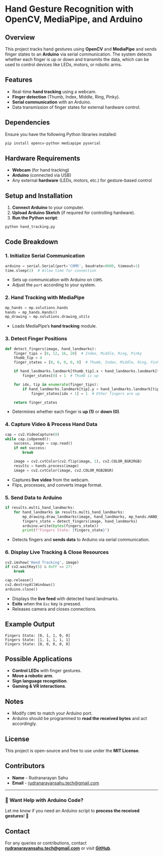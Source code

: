 # Hand Gesture Recognition with OpenCV, MediaPipe, and Arduino

## Overview
This project tracks hand gestures using **OpenCV** and **MediaPipe** and sends finger states to an **Arduino** via serial communication. The system detects whether each finger is up or down and transmits the data, which can be used to control devices like LEDs, motors, or robotic arms.

## Features
- Real-time **hand tracking** using a webcam.
- **Finger detection** (Thumb, Index, Middle, Ring, Pinky).
- **Serial communication** with an Arduino.
- Data transmission of finger states for external hardware control.

## Dependencies
Ensure you have the following Python libraries installed:

```bash
pip install opencv-python mediapipe pyserial
```

## Hardware Requirements
- **Webcam** (for hand tracking)
- **Arduino** (connected via USB)
- Any external **hardware** (LEDs, motors, etc.) for gesture-based control

## Setup and Installation
1. **Connect Arduino** to your computer.
2. **Upload Arduino Sketch** (if required for controlling hardware).
3. **Run the Python script**:

```bash
python hand_tracking.py
```

## Code Breakdown
### 1. **Initialize Serial Communication**
```python
arduino = serial.Serial(port='COM5', baudrate=9600, timeout=1)
time.sleep(2)  # Allow time for connection
```
- Sets up communication with Arduino on `COM5`.
- Adjust the `port` according to your system.

### 2. **Hand Tracking with MediaPipe**
```python
mp_hands = mp.solutions.hands
hands = mp_hands.Hands()
mp_drawing = mp.solutions.drawing_utils
```
- Loads MediaPipe’s **hand tracking** module.

### 3. **Detect Finger Positions**
```python
def detect_fingers(image, hand_landmarks):
    finger_tips = [8, 12, 16, 20]  # Index, Middle, Ring, Pinky
    thumb_tip = 4
    finger_states = [0, 0, 0, 0, 0]  # Thumb, Index, Middle, Ring, Pinky

    if hand_landmarks.landmark[thumb_tip].x < hand_landmarks.landmark[thumb_tip - 1].x:
        finger_states[0] = 1  # Thumb is up

    for idx, tip in enumerate(finger_tips):
        if hand_landmarks.landmark[tip].y < hand_landmarks.landmark[tip - 2].y:
            finger_states[idx + 1] = 1  # Other fingers are up

    return finger_states
```
- Determines whether each finger is **up (1)** or **down (0)**.

### 4. **Capture Video & Process Hand Data**
```python
cap = cv2.VideoCapture(0)
while cap.isOpened():
    success, image = cap.read()
    if not success:
        break

    image = cv2.cvtColor(cv2.flip(image, 1), cv2.COLOR_BGR2RGB)
    results = hands.process(image)
    image = cv2.cvtColor(image, cv2.COLOR_RGB2BGR)
```
- Captures **live video** from the webcam.
- Flips, processes, and converts image format.

### 5. **Send Data to Arduino**
```python
if results.multi_hand_landmarks:
    for hand_landmarks in results.multi_hand_landmarks:
        mp_drawing.draw_landmarks(image, hand_landmarks, mp_hands.HAND_CONNECTIONS)
        fingers_state = detect_fingers(image, hand_landmarks)
        arduino.write(bytes(fingers_state))
        print(f"Fingers State: {fingers_state}")
```
- Detects fingers and **sends data** to Arduino via serial communication.

### 6. **Display Live Tracking & Close Resources**
```python
cv2.imshow('Hand Tracking', image)
if cv2.waitKey(5) & 0xFF == 27:
    break

cap.release()
cv2.destroyAllWindows()
arduino.close()
```
- Displays the **live feed** with detected hand landmarks.
- **Exits** when the `Esc` key is pressed.
- Releases camera and closes connections.

## Example Output
```
Fingers State: [0, 1, 1, 0, 0]
Fingers State: [1, 1, 1, 1, 1]
Fingers State: [0, 0, 0, 0, 0]
```

## Possible Applications
- **Control LEDs** with finger gestures.
- **Move a robotic arm**.
- **Sign language recognition**.
- **Gaming & VR interactions**.

## Notes
- Modify `COM5` to match your Arduino port.
- Arduino should be programmed to **read the received bytes** and act accordingly.

## License
This project is open-source and free to use under the **MIT License**.


## Contributors
- **Name** - Rudranarayan Sahu
- **Email** - rudranarayansahu.tech@gmail.com

---
### 🔹 **Want Help with Arduino Code?**
Let me know if you need an Arduino script to **process the received gestures**! 🚀

## Contact
For any queries or contributions, contact **rudranarayansahu.tech@gmail.com** or visit **[GitHub](https://github.com/rudranarayan-01)**.
